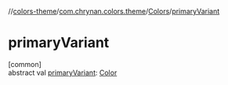 //[colors-theme](../../../index.md)/[com.chrynan.colors.theme](../index.md)/[Colors](index.md)/[primaryVariant](primary-variant.md)

# primaryVariant

[common]\
abstract val [primaryVariant](primary-variant.md): [Color](../../../../colors-core/colors-core/com.chrynan.colors/-color/index.md)
